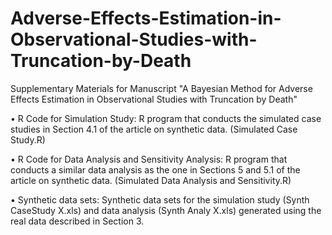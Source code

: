 # Adverse-Effects-Estimation-in-Observational-Studies-with-Truncation-by-Death
Supplementary Materials for Manuscript "A Bayesian Method for Adverse Effects Estimation in Observational Studies with Truncation by Death"

• R Code for Simulation Study: R program that conducts the simulated case studies in Section 4.1
of the article on synthetic data. (Simulated Case Study.R)

• R Code for Data Analysis and Sensitivity Analysis: R program that conducts a similar
data analysis as the one in Sections 5 and 5.1 of the article on synthetic data.
(Simulated Data Analysis and Sensitivity.R)

• Synthetic data sets: Synthetic data sets for the simulation study (Synth CaseStudy X.xls) and data
analysis (Synth Analy X.xls) generated using the real data described in Section 3.

